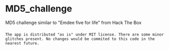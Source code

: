 # MD5_challenge
MD5 challenge similar to "Emdee five for life" from Hack The Box
###
```The app is distributed "as is" under MIT license. There are some minor glitches present. No changes would be commited to this code in the nearest future.```
